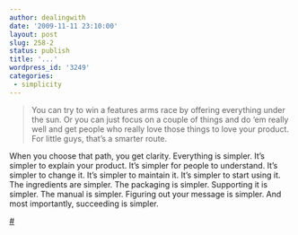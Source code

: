 ```yaml
---
author: dealingwith
date: '2009-11-11 23:10:00'
layout: post
slug: 258-2
status: publish
title: '...'
wordpress_id: '3249'
categories:
 - simplicity
---
```


> You can try to win a features arms race by offering everything under the
sun. Or you can just focus on a couple of things and do ‘em really well and
get people who really love those things to love your product. For little guys,
that’s a smarter route.


When you choose that path, you get clarity. Everything is simpler. It’s
simpler to explain your product. It’s simpler for people to understand. It’s
simpler to change it. It’s simpler to maintain it. It’s simpler to start using
it. The ingredients are simpler. The packaging is simpler. Supporting it is
simpler. The manual is simpler. Figuring out your message is simpler. And most
importantly, succeeding is simpler.

[#][1]

   [1]: http://37signals.com/svn/posts/2007-how-chipotle-pinkberry-and-others-win-big-by-doing-just-a-few-things-well

   

